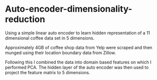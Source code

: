 # Auto-encoder-dimensionality-reduction
Using a simple linear auto encoder to learn hidden representation of a 11 dimensional coffee data set in 5 dimensions.

Approximately 4GB of coffee shop data from Yelp were scraped and then munged using their location boundary data from Zillow.

Following this I combined the data into domain based features on which I performed PCA. The hidden layer of the auto encoder was then used to project the feature matrix to 5 dimensions.
